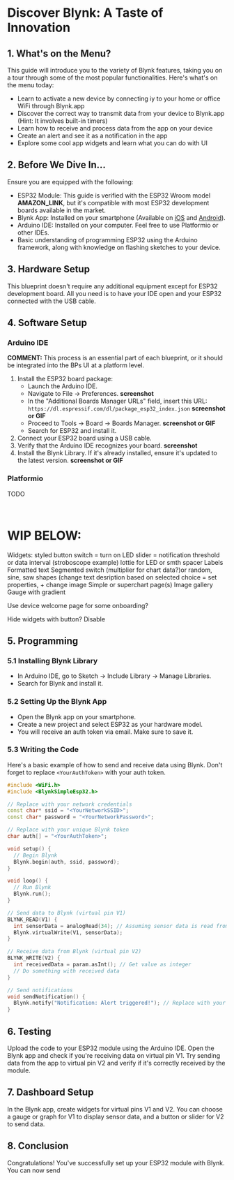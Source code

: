 # Discover Blynk: A Taste of Innovation

## 1. What's on the Menu?

This guide will introduce you to the variety of Blynk features, taking you on a tour through some of the most popular functionalities. Here's what's on the menu today:

- Learn to activate a new device by connecting iy to your home or office WiFi through Blynk.app 
- Discover the correct way to transmit data from your device to Blynk.app (Hint: It involves built-in timers)
- Learn how to receive and process data from the app on your device
- Create an alert and see it as a notification in the app 
- Explore some cool app widgets and learn what you can do with UI

## 2. Before We Dive In... 

Ensure you are equipped with the following:

- ESP32 Module: This guide is verified with the ESP32 Wroom model **AMAZON_LINK**, but it's compatible with most ESP32 development boards available in the market.
- Blynk App: Installed on your smartphone (Available on [iOS](https://apps.apple.com/app/blynk/id808760481) and [Android](https://play.google.com/store/apps/details?id=cc.blynk)).
- Arduino IDE: Installed on your computer. Feel free to use Platformio or other IDEs.
- Basic understanding of programming ESP32 using the Arduino framework, along with knowledge on flashing sketches to your device.

## 3. Hardware Setup

This blueprint doesn't require any additional equipment except for ESP32 development board. All you need is to have your IDE open and your ESP32 connected with the USB cable.

## 4. Software Setup

### Arduino IDE

**COMMENT:** This process is an essential part of each blueprint, or it should be integrated into the BPs UI at a platform level.

1. Install the ESP32 board package:
    - Launch the Arduino IDE.
    - Navigate to File -> Preferences. **screenshot**
    - In the "Additional Boards Manager URLs" field, insert this URL: `https://dl.espressif.com/dl/package_esp32_index.json` **screenshot or GIF**
    - Proceed to Tools -> Board -> Boards Manager. **screenshot or GIF**
    - Search for ESP32 and install it.
2. Connect your ESP32 board using a USB cable.
3. Verify that the Arduino IDE recognizes your board. **screenshot**
4. Install the Blynk Library. If it's already installed, ensure it's updated to the latest version. **screenshot or GIF**



### Platformio
TODO


<br>

# WIP BELOW:

Widgets: 
styled button
switch = turn on LED
slider = notification threshold or data interval (stroboscope example)
lottie for LED or smth
spacer
Labels
Formatted text
Segmented switch (multiplier for chart data?)or random, sine, saw shapes (change text desription based on selected choice = set properties, + change image
Simple or superchart
page(s)
Image gallery
Gauge with gradient

Use device welcome page for some onboarding? 

Hide widgets with button? Disable  



  
## 5. Programming 

### 5.1 Installing Blynk Library

- In Arduino IDE, go to Sketch -> Include Library -> Manage Libraries.
- Search for Blynk and install it.

### 5.2 Setting Up the Blynk App

- Open the Blynk app on your smartphone.
- Create a new project and select ESP32 as your hardware model.
- You will receive an auth token via email. Make sure to save it.

### 5.3 Writing the Code

Here's a basic example of how to send and receive data using Blynk. Don't forget to replace `<YourAuthToken>` with your auth token.

```cpp
#include <WiFi.h>
#include <BlynkSimpleEsp32.h>

// Replace with your network credentials
const char* ssid = "<YourNetworkSSID>";
const char* password = "<YourNetworkPassword>";

// Replace with your unique Blynk token
char auth[] = "<YourAuthToken>";

void setup() {
  // Begin Blynk
  Blynk.begin(auth, ssid, password);
}

void loop() {
  // Run Blynk
  Blynk.run();
}

// Send data to Blynk (virtual pin V1)
BLYNK_READ(V1) {
  int sensorData = analogRead(34); // Assuming sensor data is read from pin 34
  Blynk.virtualWrite(V1, sensorData);
}

// Receive data from Blynk (virtual pin V2)
BLYNK_WRITE(V2) {
  int receivedData = param.asInt(); // Get value as integer
  // Do something with received data
}

// Send notifications
void sendNotification() {
  Blynk.notify("Notification: Alert triggered!"); // Replace with your message
}
```

## 6. Testing

Upload the code to your ESP32 module using the Arduino IDE. Open the Blynk app and check if you're receiving data on virtual pin V1. Try sending data from the app to virtual pin V2 and verify if it's correctly received by the module.

## 7. Dashboard Setup

In the Blynk app, create widgets for virtual pins V1 and V2. You can choose a gauge or graph for V1 to display sensor data, and a button or slider for V2 to send data.

## 8. Conclusion

Congratulations! You've successfully set up your ESP32 module with Blynk. You can now send
